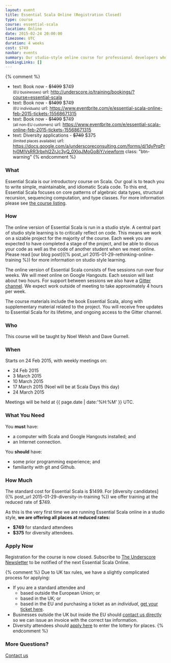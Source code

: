 ```yaml
---
layout: event
title: Essential Scala Online (Registration Closed)
type: course
course: essential-scala
location: Online
date: 2015-02-24 20:00:00
timezone: UTC
duration: 4 weeks
cost: $749
navbar: events
summary: Our studio-style online course for professional developers who want a thorough introduction to Scala.
bookingLinks: []
---
```


{% comment %}
  - text:  Book now - <strike>$1499</strike> $749<br>
           <small>(EU businesses)</small>
    url:   http://underscore.io/training/bookings/?course=essential-scala
  - text:  Book now - <strike>$1499</strike> $749<br>
           <small>(EU individuals)</small>
    url:   https://www.eventbrite.com/e/essential-scala-online-feb-2015-tickets-15568671315
  - text:  Book now - <strike>$1499</strike> $749<br>
           <small>(all non-EU customers)</small>
    url:   https://www.eventbrite.com/e/essential-scala-online-feb-2015-tickets-15568671315
  - text:  Diversity applications - <strike>$749</strike> $375<br>
           <small>(limited places available)</small>
    url:   https://docs.google.com/a/underscoreconsulting.com/forms/d/1dyPrqPrhj0MIVsRR3rbxhl2ZrJc3yQ_0XIqJMoGo8iY/viewform
    class: "btn-warning"
{% endcomment %}

### What

Essential Scala is our introductory course on Scala.
Our goal is to teach you to write simple, maintainable, and idiomatic Scala code.
To this end, Essential Scala focuses on core patterns of algebraic data types,
structural recursion, sequencing computation, and type classes.
For more information please see [the course listing](/training/courses/essential-scala).

### How

The online version of Essential Scala is run in a studio style.
A central part of studio style learning is to critically reflect on code.
This means we work on a sizable project for the majority of the course.
Each week you are expected to have completed a stage of the project,
and be able to discus your code as well as the code of another student when we meet online.
Please read [our blog post]({% post_url 2015-01-29-rethinking-online-training %}) for more information on studio style learning.

The online version of Essential Scala consists of five sessions run over four weeks.
We will meet online on Google Hangouts.
Each session will last about two hours.
For support between sessions we also have
a [Gitter channel](https://gitter.im/underscoreio/scala).
We expect work outside of meeting to take approximately 4 hours per week.

The course materials include the book Essential Scala,
along with supplementary material related to the project.
You will receive free updates to Essential Scala for its lifetime,
and ongoing access to the Gitter channel.

### Who

This course will be taught by Noel Welsh and Dave Gurnell.

### When

Starts on 24 Feb 2015, with weekly meetings on:

- 24 Feb 2015
- 3 March 2015
- 10 March 2015
- 17 March 2015 (Noel will be at Scala Days this day)
- 24 March 2015

Meetings will be held at {{ page.date | date:'%H:%M' }} UTC.

### What You Need

You **must** have:

- a computer with Scala and Google Hangouts installed; and
- an Internet connection.

You **should** have:

- some prior programming experience; and
- familiarity with git and Github.

### How Much

The standard cost for Essential Scala is $1499.
For [diversity candidates]({% post_url 2015-01-29-diversity-in-training %}) we offer training at the reduced rate of $749.

As this is the very first time we are running Essential Scala online in a studio style,
**we are offering all places at reduced rates:**

 - **$749** for standard attendees
 - **$375** for diversity attendees.

### Apply Now

Registration for the course is now closed. Subscribe to [The Underscore Newsletter](/blog/newsletters) to be notified of the next Essential Scala Online.

{% comment %}
Due to UK tax rules, we have a slightly complicated process for applying:

- If you are a standard attendee and
  - based outside the European Union; or
  - based in the UK; or
  - based in the EU and purchasing a ticket as an *individual*,
  [get your ticket here](https://www.eventbrite.com/e/essential-scala-online-feb-2015-tickets-15568671315).
- Businesses outside the UK but inside the EU should [contact us directly](/training/bookings/?course=essential-scala) so we can issue an invoice with the correct tax information.
- Diversity attendees should [apply here](https://docs.google.com/a/underscoreconsulting.com/forms/d/1dyPrqPrhj0MIVsRR3rbxhl2ZrJc3yQ_0XIqJMoGo8iY/viewform) to enter the lottery for places.
{% endcomment %}

### More Questions?

[Contact us](/contact)
